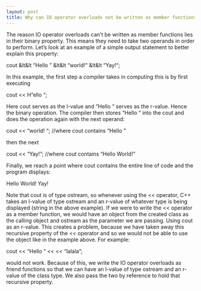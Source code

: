 ```yaml
---
layout: post
title: Why can IO operator overloads not be written as member functions? (C++)
---
```

The reason IO operator overloads can’t be written as member functions lies in their binary property. 
This means they need to take two operands in order to perform. 
Let’s look at an example of a simple output statement to better explain this property:

cout  &lt&lt <q>Hello </q> &lt&lt “world!“  &lt&lt “Yay!“;

In this example, the first step a compiler takes in computing this is by first executing

cout << H“ello “;

Here cout serves as the l-value and “Hello “ serves as the r-value. Hence the binary operation. 
The compiler then stores “Hello “ into the cout and does the operation again with the next operand:

cout << “world! “;    //where cout contains “Hello ”

then the next

cout << “Yay!”;    //where cout contains “Hello World!”

Finally, we reach a point where cout contains the entire line of code and the program displays:

Hello World! Yay!

Note that cout is of type ostream, so whenever using the << operator, C++ takes an l-value of type ostream and an r-value of whatever type is being displayed (string in the above example). 
If we were to write the << operator as a member function, we would have an object from the created class as the calling object and ostream as the parameter we are passing. 
Using cout  as an r-value. 
This creates a problem, because we have taken away this recursive property of the << operator and so we would not be able to use the object like in the example above. For example:

cout << “Hello “ << <object> << “lalala”;

would not work. Because of this, we write the IO operator overloads as friend functions so that we can have an l-value of type ostream and an r-value of the class type. We also pass the two by reference to hold that recursive property.

